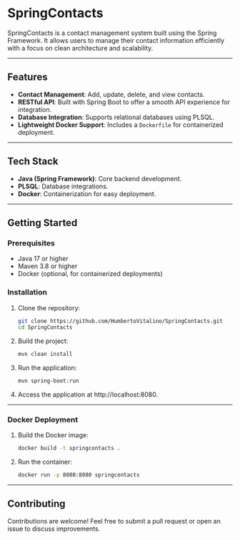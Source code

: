 # SpringContacts

SpringContacts is a contact management system built using the Spring Framework. It allows users to manage their contact information efficiently with a focus on clean architecture and scalability.

---

## Features

- **Contact Management**: Add, update, delete, and view contacts.
- **RESTful API**: Built with Spring Boot to offer a smooth API experience for integration.
- **Database Integration**: Supports relational databases using PLSQL.
- **Lightweight Docker Support**: Includes a `Dockerfile` for containerized deployment.

---

## Tech Stack

- **Java (Spring Framework)**: Core backend development.
- **PLSQL**: Database integrations.
- **Docker**: Containerization for easy deployment.

---

## Getting Started

### Prerequisites
- Java 17 or higher
- Maven 3.8 or higher
- Docker (optional, for containerized deployments)

### Installation

1. Clone the repository:
   ```bash
   git clone https://github.com/HumbertoVitalino/SpringContacts.git
   cd SpringContacts

2. Build the project:
    ```bash
    mvn clean install
    
3. Run the application:
    ```bash
    mvn spring-boot:run

4. Access the application at http://localhost:8080.

---

### Docker Deployment

1. Build the Docker image:
   ```bash
   docker build -t springcontacts .

2. Run the container:
    ```bash
    docker run -p 8080:8080 springcontacts

---

## Contributing
Contributions are welcome! Feel free to submit a pull request or open an issue to discuss improvements.




